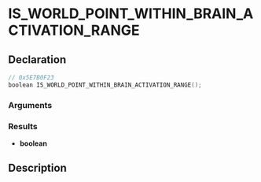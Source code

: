 # IS_WORLD_POINT_WITHIN_BRAIN_ACTIVATION_RANGE

## Declaration
```cpp
// 0x5E7B0F23
boolean IS_WORLD_POINT_WITHIN_BRAIN_ACTIVATION_RANGE();
```

### Arguments

### Results
- **boolean**

## Description

